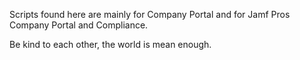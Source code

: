 Scripts found here are mainly for Company Portal and for Jamf Pros Company Portal and Compliance. 

Be kind to each other, the world is mean enough.
